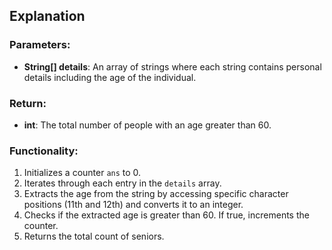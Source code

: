 ## Explanation

### Parameters:

- **String[] details**: An array of strings where each string contains personal details including the age of the individual.

### Return:

- **int**: The total number of people with an age greater than 60.

### Functionality:

1. Initializes a counter `ans` to 0.
2. Iterates through each entry in the `details` array.
3. Extracts the age from the string by accessing specific character positions (11th and 12th) and converts it to an integer.
4. Checks if the extracted age is greater than 60. If true, increments the counter.
5. Returns the total count of seniors.
